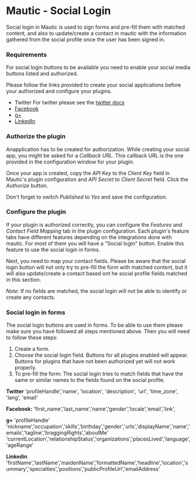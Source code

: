 # Mautic - Social Login

Social login in Mautic is used to sign forms and pre-fill them with matched content, and also to update/create a contact in mautic with the information gathered from the social profile once the user has been signed in. 

### Requirements
For social login buttons to be available you need to enable your social media buttons listed and authorized.

Please follow the links provided to create your social applications before your authorized and configure your plugins.
- Twitter
For twitter please see the [twitter docs](twitter.md)
- [Facebook](https://developers.facebook.com) 
- [g+](https://console.developers.google.com)
- [LinkedIn](https://developer.linkedin.com)

### Authorize the plugin

Anapplication has to be created for authorization. While creating your social app, you might be asked for a *Callback URL*. This callback URL is the one provided in the configuration window for your plugin.

Once your app is created, copy the *API Key* to the *Client Key* field in Mautic's plugin configuration and *API Secret* to *Client Secret* field. Click the *Authorize* button. 

Don't forget to switch *Published* to *Yes* and save the configuration.

### Configure the plugin

If your plugin is authorized correctly, you can configure the *Features* and *Contact Field Mapping* tab in the plugin configuration. Each plugin's feature tabs have different features depending on the integrations done with mautic. For most of them you will have a "Social login" button. Enable this feature to use the social login in forms.

Next, you need to map your contact fields. Please be aware that the social login button will not only try to pre-fill the form with matched content, but it will also update/create a contact based ont he social profile fields matched in this section.

*Note:* If no fields are matched, the social login will not be able to identify or create any contacts.

### Social login in forms

The social login buttons are used in forms. To be able to use them please make sure you have followed all steps mentioned above.
Then you will need to follow these steps:
1. Create a form.
2. Choose the social login field. Buttons for all plugins enabled will appear. Buttons for plugins that have not been authorized yet will not work properly.
3. To pre-fill the form: The social login tries to match fields that have the same or similar names to the fields found on the social profile.

**Twitter**
'profileHandle','name', 'location', 'description', 'url', 'time_zone', 'lang', 'email' 

**Facebook:**
'first_name','last_name','name','gender','locale','email','link',

**g+** 'profileHandle'
'nickname','occupation','skills','birthday','gender','urls','displayName','name','emails','tagline','braggingRights','aboutMe'         
'currentLocation','relationshipStatus','organizations','placesLived','language','ageRange'

**Linkedin** 'firstName','lastName','maidenName','formattedName','headline','location','summary','specialties','positions','publicProfileUrl','emailAddress'

